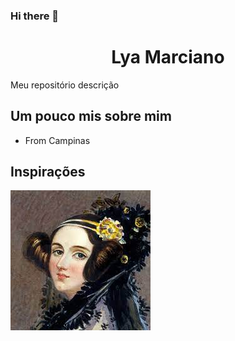 ### Hi there 👋
<h1 align = "center" > Lya Marciano </h1>


Meu repositório descrição

## Um pouco mis sobre mim 
 - From Campinas
 



 ## Inspirações


 ![Ada Lovelace](adalovelace.jpg)





